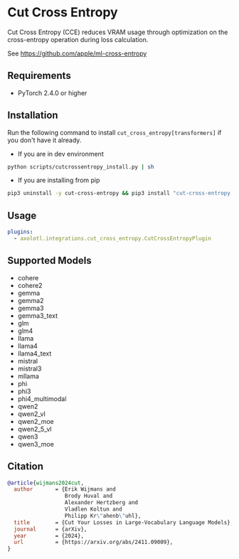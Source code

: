 # Cut Cross Entropy

Cut Cross Entropy (CCE) reduces VRAM usage through optimization on the cross-entropy operation during loss calculation.

See https://github.com/apple/ml-cross-entropy

## Requirements

- PyTorch 2.4.0 or higher

## Installation

Run the following command to install `cut_cross_entropy[transformers]` if you don't have it already.

- If you are in dev environment
```bash
python scripts/cutcrossentropy_install.py | sh
```

- If you are installing from pip
```bash
pip3 uninstall -y cut-cross-entropy && pip3 install "cut-cross-entropy[transformers] @ git+https://github.com/axolotl-ai-cloud/ml-cross-entropy.git@622068a"
```

## Usage

```yaml
plugins:
  - axolotl.integrations.cut_cross_entropy.CutCrossEntropyPlugin
```

## Supported Models

- cohere
- cohere2
- gemma
- gemma2
- gemma3
- gemma3_text
- glm
- glm4
- llama
- llama4
- llama4_text
- mistral
- mistral3
- mllama
- phi
- phi3
- phi4_multimodal
- qwen2
- qwen2_vl
- qwen2_moe
- qwen2_5_vl
- qwen3
- qwen3_moe

## Citation

```bib
@article{wijmans2024cut,
  author       = {Erik Wijmans and
                  Brody Huval and
                  Alexander Hertzberg and
                  Vladlen Koltun and
                  Philipp Kr\"ahenb\"uhl},
  title        = {Cut Your Losses in Large-Vocabulary Language Models},
  journal      = {arXiv},
  year         = {2024},
  url          = {https://arxiv.org/abs/2411.09009},
}
```

